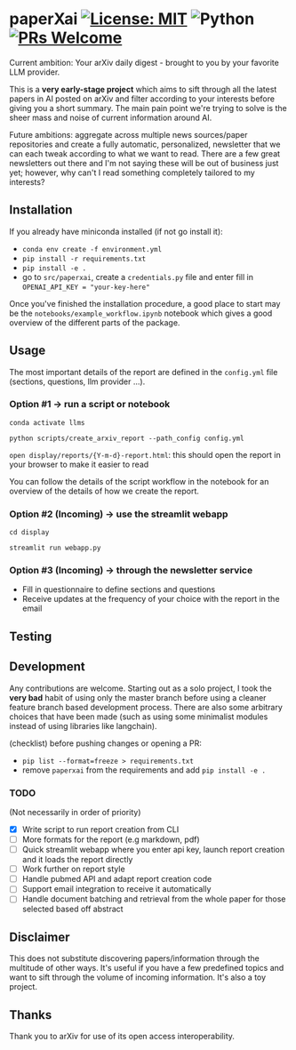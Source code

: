 # paperXai [![License: MIT](https://img.shields.io/badge/License-MIT-yellow.svg)](https://opensource.org/licenses/MIT) ![Python](https://img.shields.io/badge/python-3.9-blue.svg) [![PRs Welcome](https://img.shields.io/badge/PRs-welcome-brightgreen.svg?style=flat-square)](http://makeapullrequest.com)

Current ambition: Your arXiv daily digest - brought to you by your favorite LLM provider.

This is a **very early-stage project** which aims to sift through all the latest papers in AI posted on arXiv and filter according to your interests before giving you a short summary. The main pain point we're trying to solve is the sheer mass and noise of current information around AI.

Future ambitions: aggregate across multiple news sources/paper repositories and create a fully automatic, personalized, newsletter that we can each tweak according to what we want to read. There are a few great newsletters out there and I'm not saying these will be out of business just yet; however, why can't I read something completely tailored to my interests?

## Installation

If you already have miniconda installed (if not go install it):

- `conda env create -f environment.yml`
- `pip install -r requirements.txt`
- `pip install -e .`
- go to `src/paperxai`, create a `credentials.py` file and enter fill in `OPENAI_API_KEY = "your-key-here"`

Once you've finished the installation procedure, a good place to start may be the `notebooks/example_workflow.ipynb` notebook which gives a good overview of the different parts of the package.

## Usage

The most important details of the report are defined in the `config.yml` file (sections, questions, llm provider ...).

### Option #1 -> run a script or notebook

`conda activate llms`

`python scripts/create_arxiv_report --path_config config.yml`

`open display/reports/{Y-m-d}-report.html`: this should open the report in your browser to make it easier to read

You can follow the details of the script workflow in the notebook for an overview of the details of how we create the report.

### Option #2 (Incoming) -> use the streamlit webapp

`cd display`

`streamlit run webapp.py`

### Option #3 (Incoming) -> through the newsletter service

- Fill in questionnaire to define sections and questions
- Receive updates at the frequency of your choice with the report in the email

## Testing

## Development

Any contributions are welcome. Starting out as a solo project, I took the **very bad** habit of using only the master branch before using a cleaner feature branch based development process. There are also some arbitrary choices that have been made (such as using some minimalist modules instead of using libraries like langchain).

(checklist) before pushing changes or opening a PR:

- `pip list --format=freeze > requirements.txt`
- remove `paperxai` from the requirements and add `pip install -e .`

### TODO

(Not necessarily in order of priority)

- [x] Write script to run report creation from CLI
- [ ] More formats for the report (e.g markdown, pdf)
- [ ] Quick streamlit webapp where you enter api key, launch report creation and it loads the report directly
- [ ] Work further on report style
- [ ] Handle pubmed API and adapt report creation code
- [ ] Support email integration to receive it automatically
- [ ] Handle document batching and retrieval from the whole paper for those selected based off abstract

## Disclaimer

This does not substitute discovering papers/information through the multitude of other ways. It's useful if you have a few predefined topics and want to sift through the volume of incoming information. It's also a toy project.

## Thanks

Thank you to arXiv for use of its open access interoperability.
